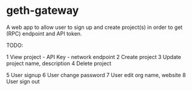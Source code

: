 # geth-gateway

A web app to allow user to sign up and create project(s) in order to get (RPC) endpoint and API token.

TODO:

1 View project
    - API Key
    - network endpoint
2 Create project
3 Update project name, description
4 Delete project

5 User signup
6 User change password
7 User edit org name, website
8 User sign out